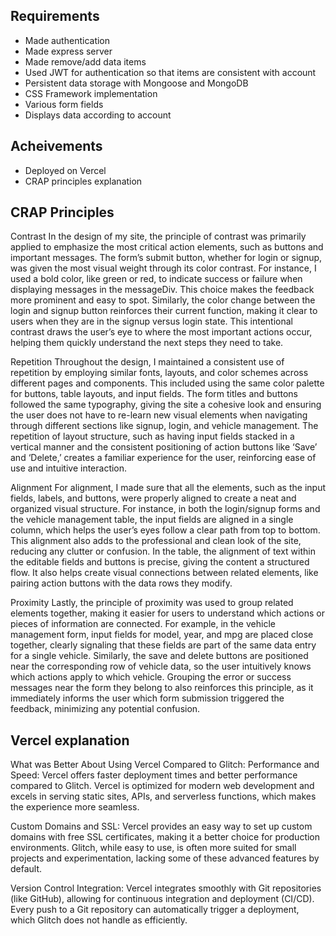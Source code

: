 
## Requirements

- Made authentication
- Made express server
- Made remove/add data items
- Used JWT for authentication so that items are consistent with account
- Persistent data storage with Mongoose and MongoDB
- CSS Framework implementation
- Various form fields
- Displays data according to account

## Acheivements
- Deployed on Vercel
- CRAP principles explanation



##  CRAP Principles
Contrast
In the design of my site, the principle of contrast was primarily applied to emphasize the most critical action elements, such as buttons and important messages. The form’s submit button, whether for login or signup, was given the most visual weight through its color contrast. For instance, I used a bold color, like green or red, to indicate success or failure when displaying messages in the messageDiv. This choice makes the feedback more prominent and easy to spot. Similarly, the color change between the login and signup button reinforces their current function, making it clear to users when they are in the signup versus login state. This intentional contrast draws the user’s eye to where the most important actions occur, helping them quickly understand the next steps they need to take.

Repetition
Throughout the design, I maintained a consistent use of repetition by employing similar fonts, layouts, and color schemes across different pages and components. This included using the same color palette for buttons, table layouts, and input fields. The form titles and buttons followed the same typography, giving the site a cohesive look and ensuring the user does not have to re-learn new visual elements when navigating through different sections like signup, login, and vehicle management. The repetition of layout structure, such as having input fields stacked in a vertical manner and the consistent positioning of action buttons like ‘Save’ and ‘Delete,’ creates a familiar experience for the user, reinforcing ease of use and intuitive interaction.

Alignment
For alignment, I made sure that all the elements, such as the input fields, labels, and buttons, were properly aligned to create a neat and organized visual structure. For instance, in both the login/signup forms and the vehicle management table, the input fields are aligned in a single column, which helps the user’s eyes follow a clear path from top to bottom. This alignment also adds to the professional and clean look of the site, reducing any clutter or confusion. In the table, the alignment of text within the editable fields and buttons is precise, giving the content a structured flow. It also helps create visual connections between related elements, like pairing action buttons with the data rows they modify.

Proximity
Lastly, the principle of proximity was used to group related elements together, making it easier for users to understand which actions or pieces of information are connected. For example, in the vehicle management form, input fields for model, year, and mpg are placed close together, clearly signaling that these fields are part of the same data entry for a single vehicle. Similarly, the save and delete buttons are positioned near the corresponding row of vehicle data, so the user intuitively knows which actions apply to which vehicle. Grouping the error or success messages near the form they belong to also reinforces this principle, as it immediately informs the user which form submission triggered the feedback, minimizing any potential confusion.


## Vercel explanation

What was Better About Using Vercel Compared to Glitch:
Performance and Speed: Vercel offers faster deployment times and better performance compared to Glitch. Vercel is optimized for modern web development and excels in serving static sites, APIs, and serverless functions, which makes the experience more seamless.

Custom Domains and SSL: Vercel provides an easy way to set up custom domains with free SSL certificates, making it a better choice for production environments. Glitch, while easy to use, is often more suited for small projects and experimentation, lacking some of these advanced features by default.

Version Control Integration: Vercel integrates smoothly with Git repositories (like GitHub), allowing for continuous integration and deployment (CI/CD). Every push to a Git repository can automatically trigger a deployment, which Glitch does not handle as efficiently.





